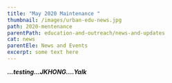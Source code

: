 ```yaml
---
title: "May 2020 Maintenance "
thumbnail: /images/urban-edu-news.jpg
path: 2020-mentenance
parentPath: education-and-outreach/news-and-updates
cat: news
parentEle: News and Events
excerpt: some text here
---
```

***...testing...JKHONG....Yalk***